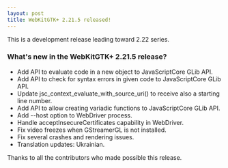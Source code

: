 ```yaml
---
layout: post
title: WebKitGTK+ 2.21.5 released!
---
```


This is a development release leading toward 2.22 series.

### What's new in the WebKitGTK+ 2.21.5 release?

 - Add API to evaluate code in a new object to JavaScriptCore GLib API.
 - Add API to check for syntax errors in given code to JavaScriptCore GLib API.
 - Update jsc_context_evaluate_with_source_uri() to receive also a starting line number.
 - Add API to allow creating variadic functions to JavaScriptCore GLib API.
 - Add --host option to WebDriver process.
 - Handle acceptInsecureCertificates capability in WebDriver.
 - Fix video freezes when GStreamerGL is not installed.
 - Fix several crashes and rendering issues.
 - Translation updates: Ukrainian.

Thanks to all the contributors who made possible this release.
